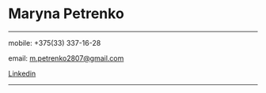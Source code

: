 # Maryna Petrenko
____________________
mobile: +375(33) 337-16-28

email: m.petrenko2807@gmail.com

[Linkedin](https://www.linkedin.com/in/марина-петренко-35985a73/)

______________________
